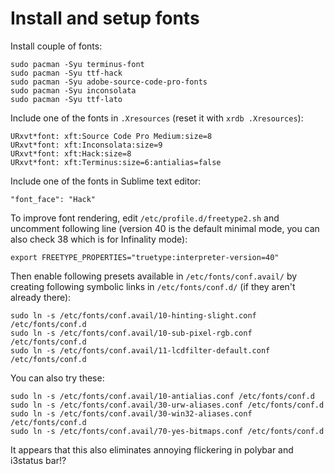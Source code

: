 # Install and setup fonts

Install couple of fonts:
```
sudo pacman -Syu terminus-font
sudo pacman -Syu ttf-hack
sudo pacman -Syu adobe-source-code-pro-fonts
sudo pacman -Syu inconsolata
sudo pacman -Syu ttf-lato
```

Include one of the fonts in `.Xresources` (reset it with `xrdb .Xresources`):
```
URxvt*font: xft:Source Code Pro Medium:size=8 
URxvt*font: xft:Inconsolata:size=9
URxvt*font: xft:Hack:size=8
URxvt*font: xft:Terminus:size=6:antialias=false
```

Include one of the fonts in Sublime text editor:
```
"font_face": "Hack"
```

To improve font rendering, edit `/etc/profile.d/freetype2.sh` and uncomment following line (version 40 is the default minimal mode, you can also check 38 which is for Infinality mode):
```
export FREETYPE_PROPERTIES="truetype:interpreter-version=40"
```

Then enable following presets available in `/etc/fonts/conf.avail/` by creating following symbolic links in `/etc/fonts/conf.d/` (if they aren't already there):
```
sudo ln -s /etc/fonts/conf.avail/10-hinting-slight.conf /etc/fonts/conf.d
sudo ln -s /etc/fonts/conf.avail/10-sub-pixel-rgb.conf /etc/fonts/conf.d
sudo ln -s /etc/fonts/conf.avail/11-lcdfilter-default.conf /etc/fonts/conf.d
```

You can also try these:
```
sudo ln -s /etc/fonts/conf.avail/10-antialias.conf /etc/fonts/conf.d
sudo ln -s /etc/fonts/conf.avail/30-urw-aliases.conf /etc/fonts/conf.d
sudo ln -s /etc/fonts/conf.avail/30-win32-aliases.conf /etc/fonts/conf.d
sudo ln -s /etc/fonts/conf.avail/70-yes-bitmaps.conf /etc/fonts/conf.d
```

It appears that this also eliminates annoying flickering in polybar and i3status bar!?
